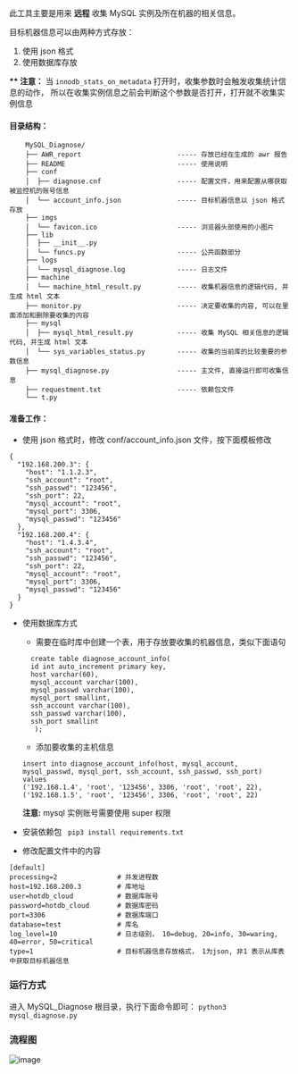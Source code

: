 此工具主要是用来 __远程__ 收集 MySQL 实例及所在机器的相关信息。

目标机器信息可以由两种方式存放：
1. 使用 json 格式
2. 使用数据库存放

__** 注意：__
  当 `innodb_stats_on_metadata` 打开时，收集参数时会触发收集统计信息的动作， 所以在收集实例信息之前会判断这个参数是否打开，打开就不收集实例信息

#### 目录结构：
```
    MySQL_Diagnose/
    ├── AWR_report                        ----- 存放已经在生成的 awr 报告
    ├── README                            ----- 使用说明
    ├── conf
    │  ├── diagnose.cnf                   ----- 配置文件，用来配置从哪获取被监控机的账号信息
    │  └── account_info.json              ----- 目标机器信息以 json 格式存放
    ├── imgs
    │  └── favicon.ico                    ----- 浏览器头部使用的小图片
    ├── lib
    │  ├── __init__.py
    │  └── funcs.py                       ----- 公共函数部分
    ├── logs
    │  └── mysql_diagnose.log             ----- 日志文件
    ├── machine
    │  └── machine_html_result.py         ----- 收集机器信息的逻辑代码, 并生成 html 文本
    ├── monitor.py                        ----- 决定要收集的内容, 可以在里面添加和删除要收集的内容
    ├── mysql
    │  ├── mysql_html_result.py           ----- 收集 MySQL 相关信息的逻辑代码, 并生成 html 文本
    │  └── sys_variables_status.py        ----- 收集的当前库的比较重要的参数信息
    ├── mysql_diagnose.py                 ----- 主文件, 直接运行即可收集信息
    ├── requestment.txt                   ----- 依赖包文件
    └── t.py
```

#### 准备工作：
- 使用 json 格式时，修改 conf/account_info.json 文件，按下面模板修改
```
{
  "192.168.200.3": {
    "host": "1.1.2.3",
    "ssh_account": "root",
    "ssh_passwd": "123456",
    "ssh_port": 22,
    "mysql_account": "root",
    "mysql_port": 3306,
    "mysql_passwd": "123456"
  },
  "192.168.200.4": {
    "host": "1.4.3.4",
    "ssh_account": "root",
    "ssh_passwd": "123456",
    "ssh_port": 22,
    "mysql_account": "root",
    "mysql_port": 3306,
    "mysql_passwd": "123456"
  }
}
```
- 使用数据库方式
  - 需要在临时库中创建一个表，用于存放要收集的机器信息，类似下面语句
  ```
    create table diagnose_account_info(
    id int auto_increment primary key,
    host varchar(60),
    mysql_account varchar(100),
    mysql_passwd varchar(100),
    mysql_port smallint,
    ssh_account varchar(100),
    ssh_passwd varchar(100),
    ssh_port smallint
     );
  ```

  - 添加要收集的主机信息
  ```
  insert into diagnose_account_info(host, mysql_account, mysql_passwd, mysql_port, ssh_account, ssh_passwd, ssh_port)
  values
  ('192.168.1.4', 'root', '123456', 3306, 'root', 'root', 22),
  ('192.168.1.5', 'root', '123456', 3306, 'root', 'root', 22)
  ```
  __注意:__ mysql 实例账号需要使用 super 权限


- 安装依赖包
` pip3 install requirements.txt`

- 修改配置文件中的内容
```
[default]
processing=2               # 并发进程数
host=192.168.200.3         # 库地址
user=hotdb_cloud           # 数据库账号
password=hotdb_cloud       # 数据库密码
port=3306                  # 数据库端口
database=test              # 库名
log_level=10               # 日志级别， 10=debug, 20=info, 30=waring, 40=error, 50=critical
type=1                     # 目标机器信息存放格式， 1为json, 非1 表示从库表中获取目标机器信息
```

### 运行方式
进入 MySQL_Diagnose 根目录，执行下面命令即可：
`python3 mysql_diagnose.py`

### 流程图
![image](https://github.com/thinkdb/MySQL_Diagnose/blob/master/imgs/flow_chart.png)
